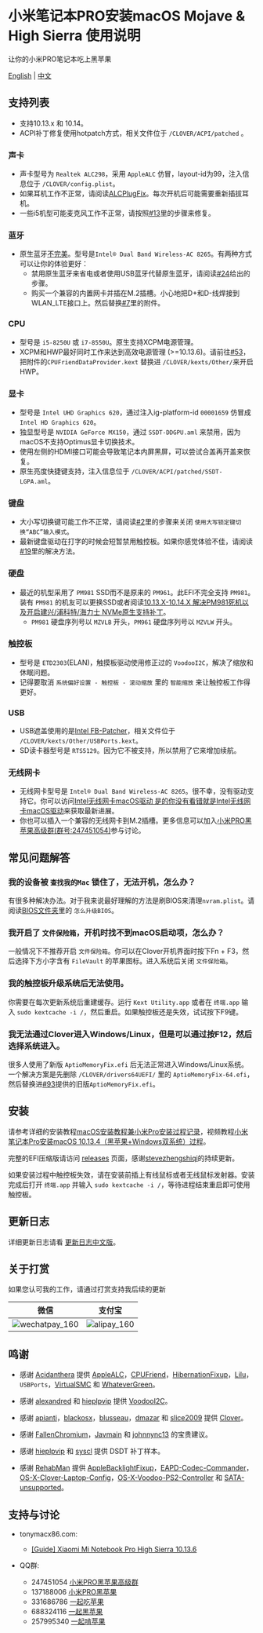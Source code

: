 # 小米笔记本PRO安装macOS Mojave & High Sierra 使用说明

让你的小米PRO笔记本吃上黑苹果

[English](README.md) | [中文](README-CN.md)

## 支持列表

* 支持10.13.x 和 10.14。
* ACPI补丁修复使用hotpatch方式，相关文件位于 `/CLOVER/ACPI/patched` 。

### 声卡
* 声卡型号为 `Realtek ALC298`，采用 `AppleALC` 仿冒，layout-id为99，注入信息位于 `/CLOVER/config.plist`。
* 如果耳机工作不正常，请阅读[ALCPlugFix](https://github.com/daliansky/XiaoMi-Pro/tree/master/ALCPlugFix/README-CN.md)。每次开机后可能需要重新插拔耳机。
* 一些i5机型可能麦克风工作不正常，请按照[#13](https://github.com/stevezhengshiqi/XiaoMi-Pro/issues/13)里的步骤来修复。

### 蓝牙
* 原生蓝牙[不完美](https://github.com/daliansky/XiaoMi-Pro/issues/50)。型号是`Intel® Dual Band Wireless-AC 8265`。有两种方式可以让你的体验更好：
    * 禁用原生蓝牙来省电或者使用USB蓝牙代替原生蓝牙，请阅读[#24](https://github.com/daliansky/XiaoMi-Pro/issues/24)给出的步骤。
    * 购买一个兼容的内置网卡并插在M.2插槽。小心地把D+和D-线焊接到WLAN_LTE接口上。然后替换[#7](https://github.com/stevezhengshiqi/XiaoMi-Pro/issues/7)里的附件。

### CPU
* 型号是 `i5-8250U` 或 `i7-8550U`。原生支持XCPM电源管理。
* XCPM和HWP最好同时工作来达到高效电源管理 (>=10.13.6)。请前往[#53](https://github.com/daliansky/XiaoMi-Pro/issues/53)，把附件的`CPUFriendDataProvider.kext` 替换进 `/CLOVER/kexts/Other/`来开启HWP。

### 显卡
* 型号是 `Intel UHD Graphics 620`，通过注入ig-platform-id `00001659` 仿冒成 `Intel HD Graphics 620`。
* 独显型号是 `NVIDIA GeForce MX150`，通过 `SSDT-DDGPU.aml` 来禁用，因为macOS不支持Optimus显卡切换技术。
* 使用左侧的HDMI接口可能会导致笔记本内屏黑屏，可以尝试合盖再开盖来恢复。
* 原生亮度快捷键支持，注入信息位于 `/CLOVER/ACPI/patched/SSDT-LGPA.aml`。

### 键盘
* 大小写切换键可能工作不正常，请阅读[#2](https://github.com/stevezhengshiqi/XiaoMi-Pro/issues/2)里的步骤来关闭 `使用大写锁定键切换“ABC”输入模式`。
* 最新键盘驱动在打字的时候会短暂禁用触控板。如果你感觉体验不佳，请阅读[#19](https://github.com/stevezhengshiqi/XiaoMi-Pro/issues/19)里的解决方法。

### 硬盘
* 最近的机型采用了 `PM981` SSD而不是原来的 `PM961`。此EFI不完全支持 `PM981`。装有 `PM981` 的机友可以更换SSD或者阅读[10.13.X-10.14.X 解决PM981死机以及开启建兴/浦科特/海力士 NVMe原生支持补丁](http://bbs.pcbeta.com/viewthread-1774117-1-1.html)。
    * `PM981` 硬盘序列号以 `MZVLB` 开头，`PM961` 硬盘序列号以 `MZVLW` 开头。

### 触控板
* 型号是 `ETD2303`(ELAN)，触摸板驱动使用修正过的 `VoodooI2C`，解决了缩放和休眠问题。
* 记得要取消 `系统偏好设置 - 触控板 - 滚动缩放` 里的 `智能缩放` 来让触控板工作得更好。

### USB
* USB遮盖使用的是[Intel FB-Patcher](https://blog.daliansky.net/Intel-FB-Patcher-tutorial-and-insertion-pose.html)，相关文件位于 `/CLOVER/kexts/Other/USBPorts.kext`。
* SD读卡器型号是 `RTS5129`。因为它不被支持，所以禁用了它来增加续航。

### 无线网卡
* 无线网卡型号是 `Intel® Dual Band Wireless-AC 8265`。很不幸，没有驱动支持它。你可以访问[Intel无线网卡macOS驱动 是的你没有看错就是Intel无线网卡macOS驱动](http://bbs.pcbeta.com/viewthread-1791409-1-1.html)来获取最新进展。
* 你也可以插入一个兼容的无线网卡到M.2插槽。更多信息可以加入[小米PRO黑苹果高级群(群号:247451054)](http://shang.qq.com/wpa/qunwpa?idkey=6223ea12a7f7efe58d5972d241000dd59cbd0260db2fdede52836ca220f7f20e)参与讨论。


## 常见问题解答

### 我的设备被 `查找我的Mac` 锁住了，无法开机，怎么办？

有很多种解决办法。对于我来说最好理解的方法是刷BIOS来清理`nvram.plist`。请阅读[BIOS文件夹](https://github.com/daliansky/XiaoMi-Pro/blob/master/BIOS/README-CN.md)里的 `怎么升级BIOS`。


### 我开启了 `文件保险箱`，开机时找不到macOS启动项，怎么办？

一般情况下不推荐开启 `文件保险箱`。你可以在Clover开机界面时按下Fn + F3，然后选择下方小字含有 `FileVault` 的苹果图标。进入系统后关闭 `文件保险箱`。


### 我的触控板升级系统后无法使用。

你需要在每次更新系统后重建缓存。运行 `Kext Utility.app` 或者在 `终端.app` 输入 `sudo kextcache -i /`，然后重启。如果触控板还是失效，试试按下F9键。


### 我无法通过Clover进入Windows/Linux，但是可以通过按F12，然后选择系统进入。

很多人使用了新版 `AptioMemoryFix.efi` 后无法正常进入Windows/Linux系统。一个解决方案是先删除 `/CLOVER/drivers64UEFI/` 里的 `AptioMemoryFix-64.efi`，然后替换进[#93](https://github.com/daliansky/XiaoMi-Pro/issues/93)提供的旧版`AptioMemoryFix.efi`。


## 安装

请参考详细的安装教程[macOS安装教程兼小米Pro安装过程记录](https://blog.daliansky.net/MacOS-installation-tutorial-XiaoMi-Pro-installation-process-records.html)，视频教程[小米笔记本Pro安装macOS 10.13.4（黑苹果+Windows双系统）过程](https://www.bilibili.com/video/av23052183)。

完整的EFI压缩版请访问 [releases](https://github.com/daliansky/XiaoMi-Pro/releases) 页面，感谢[stevezhengshiqi](https://github.com/stevezhengshiqi)的持续更新。

如果安装过程中触控板失效，请在安装前插上有线鼠标或者无线鼠标发射器。安装完成后打开 `终端.app` 并输入 `sudo kextcache -i /`，等待进程结束重启即可使用触控板。


## 更新日志

详细更新日志请看 [更新日志中文版](Changelog-CN.md)。


## 关于打赏

如果您认可我的工作，请通过打赏支持我后续的更新

| 微信                                                       | 支付宝                                               |
| ---------------------------------------------------------- | ---------------------------------------------------- |
| ![wechatpay_160](http://7.daliansky.net/wechatpay_160.jpg) | ![alipay_160](http://7.daliansky.net/alipay_160.jpg) |


## 鸣谢

- 感谢 [Acidanthera](https://github.com/acidanthera) 提供 [AppleALC](https://github.com/acidanthera/AppleALC)，[CPUFriend](https://github.com/acidanthera/CPUFriend)，[HibernationFixup](https://github.com/acidanthera/HibernationFixup)，[Lilu](https://github.com/acidanthera/Lilu)， `USBPorts`，[VirtualSMC](https://github.com/acidanthera/VirtualSMC) 和 [WhateverGreen](https://github.com/acidanthera/WhateverGreen)。

- 感谢 [alexandred](https://github.com/alexandred) 和 [hieplpvip](https://github.com/hieplpvip) 提供 [VoodooI2C](https://github.com/alexandred/VoodooI2C)。

- 感谢 [apianti](https://sourceforge.net/u/apianti)，[blackosx](https://sourceforge.net/u/blackosx)，[blusseau](https://sourceforge.net/u/blusseau)，[dmazar](https://sourceforge.net/u/dmazar) 和 [slice2009](https://sourceforge.net/u/slice2009) 提供 [Clover](https://sourceforge.net/projects/cloverefiboot)。

- 感谢 [FallenChromium](https://github.com/FallenChromium)，[Javmain](https://github.com/javmain) 和 [johnnync13](https://github.com/johnnync13) 的宝贵建议。

- 感谢 [hieplpvip](https://github.com/hieplpvip) 和 [syscl](https://github.com/syscl) 提供 DSDT 补丁样本。

- 感谢 [RehabMan](https://github.com/RehabMan) 提供 [AppleBacklightFixup](https://github.com/RehabMan/AppleBacklightFixup)，[EAPD-Codec-Commander](https://github.com/RehabMan/EAPD-Codec-Commander)，[OS-X-Clover-Laptop-Config](https://github.com/RehabMan/OS-X-Clover-Laptop-Config)，[OS-X-Voodoo-PS2-Controller](https://github.com/RehabMan/OS-X-Voodoo-PS2-Controller) 和 [SATA-unsupported](https://github.com/RehabMan/hack-tools/tree/master/kexts/SATA-unsupported.kext)。


## 支持与讨论

* tonymacx86.com:
  * [[Guide] Xiaomi Mi Notebook Pro High Sierra 10.13.6](https://www.tonymacx86.com/threads/guide-xiaomi-mi-notebook-pro-high-sierra-10-13-6.242724)

* QQ群:
  * 247451054 [小米PRO黑苹果高级群](http://shang.qq.com/wpa/qunwpa?idkey=6223ea12a7f7efe58d5972d241000dd59cbd0260db2fdede52836ca220f7f20e)
  * 137188006 [小米PRO黑苹果](http://shang.qq.com/wpa/qunwpa?idkey=c17e190b9466a73cf12e8caec36e87124fce9e231a895353ee817e9921fdd74e)
  * 331686786 [一起吃苹果](http://shang.qq.com/wpa/qunwpa?idkey=db511a29e856f37cbb871108ffa77a6e79dde47e491b8f2c8d8fe4d3c310de91)
  * 688324116 [一起黑苹果](https://shang.qq.com/wpa/qunwpa?idkey=6bf69a6f4b983dce94ab42e439f02195dfd19a1601522c10ad41f4df97e0da82)
  * 257995340 [一起啃苹果](http://shang.qq.com/wpa/qunwpa?idkey=8a63c51acb2bb80184d788b9f419ffcc33aa1ed2080132c82173a3d881625be8)
